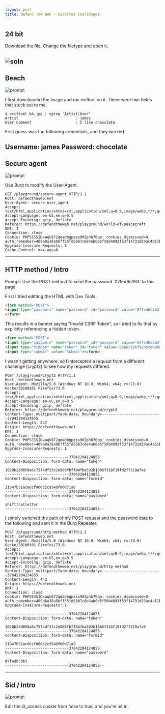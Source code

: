 ```yaml
---
layout: post
title: Defend The Web - Assorted Challenges
---
```


## 24 bit

Download the file. Change the filetype and open it.

![soln](/images/defend/24bit/soln.png)
---
## Beach

![prompt](/images/defend/beach.png)

I first downloaded the image and ran exiftool on it. There were two fields that stuck out to me.

```shell
$ exiftool b4.jpg | egrep 'Artist|User'
Artist                          : james
User Comment                    : I like chocolate
```

First guess was the following credentials, and they worked.

Username: james
Password: chocolate
---
## Secure agent

![prompt](/images/defend/secure.png)

Use Burp to modify the User-Agent.

```
GET /playground/secure-agent HTTP/1.1
Host: defendtheweb.net
User-Agent: secure_user_agent
Accept: text/html,application/xhtml+xml,application/xml;q=0.9,image/webp,*/*;q=0.8
Accept-Language: en-US,en;q=0.5
Accept-Encoding: gzip, deflate
Referer: https://defendtheweb.net/playground/world-of-peacecraft
DNT: 1
Connection: close
Cookie: PHPSESSID=aqk872qeadbgpess902phb70qo; cookies_dismissed=0; auth_remember=409a8a38a8bff55fd6367c8e4ab0e5f50b4893f53f14731d29ac4a51b30016e1
Upgrade-Insecure-Requests: 1
Cache-Control: max-age=0
```
---
##  HTTP method / Intro

Prompt: Use the POST method to send the password '07fed6c363' to this page

First I tried editting the HTML with Dev Tools.

```html
<form method="POST">
<input type="password" name="password" id="password" value="07fed6c363">
</form>
```

This results in a banner saying "Invalid CSRF Token", so I tried to fix that by explicitly referencing a hidden token.
```html
<form method="POST">
<input type="password" name="password" id="password" value="07fed6c363">
<input type="hidden" name="token" id="token" value="6066c326f92de2e480e517ec86dc6cc7b919caed505247a100835919e78c9dde" maxlength="" placeholder="" class="u-full-width">
<input type="submit" value="Submit"></form>
```

I wasn't getting anywhere, so I intercepted a request from a different challenge (crypt2) to see how my requests differed.

```
POST /playground/crypt2 HTTP/1.1
Host: defendtheweb.net
User-Agent: Mozilla/5.0 (Windows NT 10.0; Win64; x64; rv:73.0) Gecko/20100101 Firefox/73.0
Accept: text/html,application/xhtml+xml,application/xml;q=0.9,image/webp,*/*;q=0.8
Accept-Language: en-US,en;q=0.5
Accept-Encoding: gzip, deflate
Referer: https://defendtheweb.net/playground/crypt2
Content-Type: multipart/form-data; boundary=---------------------------37042204124855
Content-Length: 447
Origin: https://defendtheweb.net
DNT: 1
Connection: close
Cookie: PHPSESSID=aqk872qeadbgpess902phb70qo; cookies_dismissed=0; auth_remember=409a8a38a8bff55fd6367c8e4ab0e5f50b4893f53f14731d29ac4a51b30016e1
Upgrade-Insecure-Requests: 1

-----------------------------37042204124855
Content-Disposition: form-data; name="token"

1028b2dd058a6c7574df33c2e569fbff84fba502b18b5f318f19fd2f7319afa8
-----------------------------37042204124855
Content-Disposition: form-data; name="formid"

21047b51ac06cf006c2c9540f60d71a0
-----------------------------37042204124855
Content-Disposition: form-data; name="password"

shiftthatletter
-----------------------------37042204124855--
```
I simply switched the path of my POST request and the password data to the following and sent it in the Burp Repeater.

```
POST /playground/http-method HTTP/1.1
Host: defendtheweb.net
User-Agent: Mozilla/5.0 (Windows NT 10.0; Win64; x64; rv:73.0) Gecko/20100101 Firefox/73.0
Accept: text/html,application/xhtml+xml,application/xml;q=0.9,image/webp,*/*;q=0.8
Accept-Language: en-US,en;q=0.5
Accept-Encoding: gzip, deflate
Referer: https://defendtheweb.net/playground/http-method
Content-Type: multipart/form-data; boundary=---------------------------37042204124855
Content-Length: 442
Origin: https://defendtheweb.net
DNT: 1
Connection: close
Cookie: PHPSESSID=aqk872qeadbgpess902phb70qo; cookies_dismissed=0; auth_remember=409a8a38a8bff55fd6367c8e4ab0e5f50b4893f53f14731d29ac4a51b30016e1
Upgrade-Insecure-Requests: 1

-----------------------------37042204124855
Content-Disposition: form-data; name="token"

1028b2dd058a6c7574df33c2e569fbff84fba502b18b5f318f19fd2f7319afa8
-----------------------------37042204124855
Content-Disposition: form-data; name="formid"

21047b51ac06cf006c2c9540f60d71a0
-----------------------------37042204124855
Content-Disposition: form-data; name="password"

07fed6c363
-----------------------------37042204124855--
```
---
## Sid / Intro

![prompt](/images/defend/sid.png)

Edit the i3_access cookie from false to true, and you're let in.
